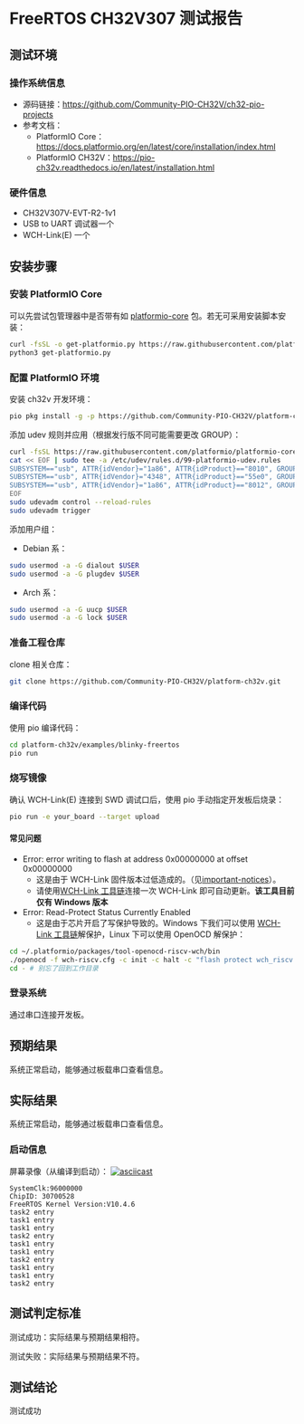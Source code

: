 # FreeRTOS CH32V307 测试报告

## 测试环境

### 操作系统信息

- 源码链接：https://github.com/Community-PIO-CH32V/ch32-pio-projects
- 参考文档：
    - PlatformIO Core：https://docs.platformio.org/en/latest/core/installation/index.html
    - PlatformIO CH32V：https://pio-ch32v.readthedocs.io/en/latest/installation.html

### 硬件信息

- CH32V307V-EVT-R2-1v1
- USB to UART 调试器一个
- WCH-Link(E) 一个

## 安装步骤

### 安装 PlatformIO Core

可以先尝试包管理器中是否带有如 [platformio-core](https://archlinux.org/packages/?name=platformio-core) 包。若无可采用安装脚本安装：

```bash
curl -fsSL -o get-platformio.py https://raw.githubusercontent.com/platformio/platformio-core-installer/master/get-platformio.py
python3 get-platformio.py
```

### 配置 PlatformIO 环境

安装 ch32v 开发环境：
```bash
pio pkg install -g -p https://github.com/Community-PIO-CH32V/platform-ch32v.git
```

添加 udev 规则并应用（根据发行版不同可能需要更改 GROUP）：
```bash
curl -fsSL https://raw.githubusercontent.com/platformio/platformio-core/develop/platformio/assets/system/99-platformio-udev.rules | sudo tee /etc/udev/rules.d/99-platformio-udev.rules
cat << EOF | sudo tee -a /etc/udev/rules.d/99-platformio-udev.rules
SUBSYSTEM=="usb", ATTR{idVendor}="1a86", ATTR{idProduct}=="8010", GROUP="plugdev"
SUBSYSTEM=="usb", ATTR{idVendor}="4348", ATTR{idProduct}=="55e0", GROUP="plugdev"
SUBSYSTEM=="usb", ATTR{idVendor}="1a86", ATTR{idProduct}=="8012", GROUP="plugdev"
EOF
sudo udevadm control --reload-rules
sudo udevadm trigger
```

添加用户组：
- Debian 系：
```bash
sudo usermod -a -G dialout $USER
sudo usermod -a -G plugdev $USER
```
- Arch 系：
```bash
sudo usermod -a -G uucp $USER
sudo usermod -a -G lock $USER
```

### 准备工程仓库

clone 相关仓库：
```bash
git clone https://github.com/Community-PIO-CH32V/platform-ch32v.git
```

### 编译代码

使用 pio 编译代码：
```bash
cd platform-ch32v/examples/blinky-freertos
pio run
```

### 烧写镜像

确认 WCH-Link(E) 连接到 SWD 调试口后，使用 pio 手动指定开发板后烧录：
```bash
pio run -e your_board --target upload
```

#### 常见问题

- Error: error writing to flash at address 0x00000000 at offset 0x00000000
    - 这是由于 WCH-Link 固件版本过低造成的。（见[important-notices](https://github.com/Community-PIO-CH32V/platform-ch32v?tab=readme-ov-file#important-notices)）。
    - 请使用[WCH-Link 工具链](https://www.wch.cn/downloads/WCH-LinkUtility_ZIP.html)连接一次 WCH-Link 即可自动更新。**该工具目前仅有 Windows 版本**
- Error: Read-Protect Status Currently Enabled
    - 这是由于芯片开启了写保护导致的。Windows 下我们可以使用 [WCH-Link 工具链](https://www.wch.cn/downloads/WCH-LinkUtility_ZIP.html)解保护，Linux 下可以使用 OpenOCD 解保护：
```bash
cd ~/.platformio/packages/tool-openocd-riscv-wch/bin
./openocd -f wch-riscv.cfg -c init -c halt -c "flash protect wch_riscv 0 last  off " -c exit
cd - # 别忘了回到工作目录
```


### 登录系统

通过串口连接开发板。

## 预期结果

系统正常启动，能够通过板载串口查看信息。

## 实际结果

系统正常启动，能够通过板载串口查看信息。

### 启动信息

屏幕录像（从编译到启动）：
[![asciicast](https://asciinema.org/a/NZ9udm2pNnA11dERnWfv0Nld9.svg)](https://asciinema.org/a/NZ9udm2pNnA11dERnWfv0Nld9)

```log
SystemClk:96000000
ChipID: 30700528
FreeRTOS Kernel Version:V10.4.6
task2 entry
task1 entry
task1 entry
task2 entry
task1 entry
task1 entry
task2 entry
task1 entry
task1 entry
task2 entry
```

## 测试判定标准

测试成功：实际结果与预期结果相符。

测试失败：实际结果与预期结果不符。

## 测试结论

测试成功